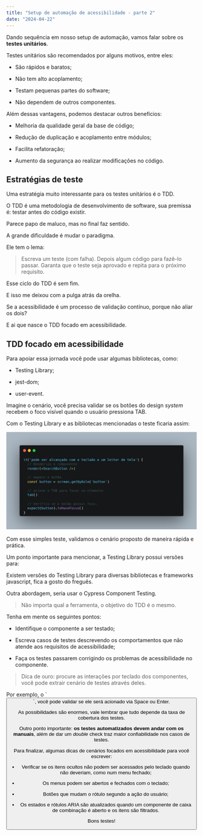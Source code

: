 ```yaml
---
title: "Setup de automação de acessibilidade - parte 2"
date: "2024-04-22"
---
```


Dando sequência em nosso setup de automação, vamos falar sobre os **testes unitários**.

Testes unitários são recomendados por alguns motivos, entre eles:

- São rápidos e baratos;

- Não tem alto acoplamento;

- Testam pequenas partes do software;

- Não dependem de outros componentes.

Além dessas vantagens, podemos destacar outros benefícios:

- Melhoria da qualidade geral da base de código;

- Redução de duplicação e acoplamento entre módulos;

- Facilita refatoração;

- Aumento da segurança ao realizar modificações no código.

## Estratégias de teste

Uma estratégia muito interessante para os testes unitários é o TDD.

O TDD é uma metodologia de desenvolvimento de software, sua premissa é: testar antes do código existir.

Parece papo de maluco, mas no final faz sentido.

A grande dificuldade é mudar o paradigma.

Ele tem o lema:

> Escreva um teste (com falha). Depois algum código para fazê-lo passar. Garanta que o teste seja aprovado e repita para o próximo requisito.

Esse ciclo do TDD é sem fim.

E isso me deixou com a pulga atrás da orelha.

Se a acessibilidade é um processo de validação contínuo, porque não aliar os dois?

E ai que nasce o TDD focado em acessibilidade.

## TDD focado em acessibilidade

Para apoiar essa jornada você pode usar algumas bibliotecas, como:

- Testing Library;

- jest-dom;

- user-event.

Imagine o cenário, você precisa validar se os botões do design _system_ recebem o foco visível quando o usuário pressiona TAB.

Com o Testing Library e as bibliotecas mencionadas o teste ficaria assim:

![](images/5VbR33F5qZ9MbEYlA1sRPMRI5S3Q0TdX8TaRyo6s.png)

Com esse simples teste, validamos o cenário proposto de maneira rápida e prática.

Um ponto importante para mencionar, a Testing Library possui versões para:

Existem versões do Testing Library para diversas bibliotecas e frameworks javascript, fica a gosto do freguês.

Outra abordagem, seria usar o Cypress Component Testing.

> Não importa qual a ferramenta, o objetivo do TDD é o mesmo.

Tenha em mente os seguintes pontos:

- Identifique o componente a ser testado;

- Escreva casos de testes descrevendo os comportamentos que não atende aos requisitos de acessibilidade;

- Faça os testes passarem corrigindo os problemas de acessibilidade no componente.

> Dica de ouro: procure as interações por teclado dos componentes, você pode extrair cenário de testes através deles.

Por exemplo, o \`<button>\`, você pode validar se ele será acionado via Space ou Enter.

As possibilidades são enormes, vale lembrar que tudo depende da taxa de cobertura dos testes.

Outro ponto importante: **os testes automatizados devem andar com os manuais**, além de dar um _double_ check traz maior confiabilidade nos casos de testes.

Para finalizar, algumas dicas de cenários focados em acessibilidade para você escrever:

- Verificar se os itens ocultos não podem ser acessados pelo teclado quando não deveriam, como num menu fechado;

- Os menus podem ser abertos e fechados com o teclado;

- Botões que mudam o rótulo segundo a ação do usuário;

- Os estados e rótulos ARIA são atualizados quando um componente de caixa de combinação é aberto e os itens são filtrados.

Bons testes!
